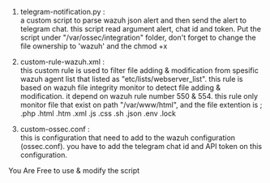 1. telegram-notification.py :\
   	a custom script to parse wazuh json alert and then send the alert to telegram chat. this script read argument alert, chat id and token. Put the script under "/var/ossec/integration" folder, don't forget to change the file ownership to 'wazuh' and the chmod +x
    
3. custom-rule-wazuh.xml :\
	this custom rule is used to filter file adding & modification from spesific wazuh agent list that listed as "etc/lists/webserver_list". this rule is based on wazuh file integrity monitor to detect file adding & modification. it depend on wazuh rule number 550 & 554. this rule only monitor file that exist on path "/var/www/html", and the file extention is ; .php .html .htm .xml .js .css .sh .json .env .lock
    
3. custom-ossec.conf :\
   	this is configuration that need to add to the wazuh configuration (ossec.conf). you have to add the telegram chat id and API token on this configuration.

You Are Free to use & modify the script
